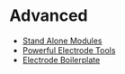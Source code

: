 # Advanced

* [Stand Alone Modules](/chapter1/advanced/stand-alone-modules.md)
* [Powerful Electrode Tools](/chapter1/advanced/powerful-electrode-tools.md)
* [Electrode Boilerplate](/chapter1/advanced/you-can-view-an-example-bundleanalyzetsv-output-using-the-electrode-boilerplate-code.md)
